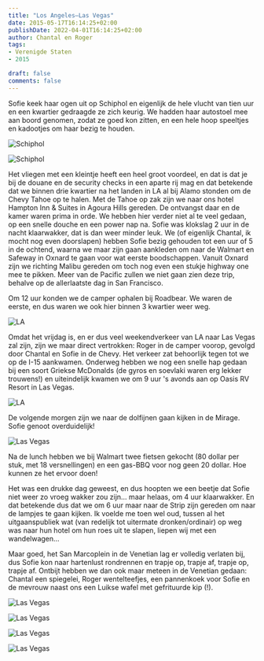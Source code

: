 ```yaml
---
title: "Los Angeles–Las Vegas"
date: 2015-05-17T16:14:25+02:00
publishDate: 2022-04-01T16:14:25+02:00
author: Chantal en Roger
tags:
- Verenigde Staten
- 2015

draft: false
comments: false
---
```


Sofie keek haar ogen uit op Schiphol en eigenlijk de hele vlucht van tien uur en een kwartier gedraagde ze zich keurig. We hadden haar autostoel mee aan boord genomen, zodat ze goed kon zitten, en een hele hoop speeltjes en kadootjes om haar bezig te houden.

![Schiphol](./images/WP_20150514_07_56_54_Pro3.jpg)

![Schiphol](./images/WP_20150514_11_47_17_Pro3.jpg)

Het vliegen met een kleintje heeft een heel groot voordeel, en dat is dat je bij de douane en de security checks in een aparte rij mag en dat betekende dat we binnen drie kwartier na het landen in LA al bij Alamo stonden om de Chevy Tahoe op te halen. Met de Tahoe op zak zijn we naar ons hotel Hampton Inn & Suites in Agoura Hills gereden. De ontvangst daar en de kamer waren prima in orde. We hebben hier verder niet al te veel gedaan, op een snelle douche en een power nap na. Sofie was klokslag 2 uur in de nacht klaarwakker, dat is dan weer minder leuk. We (of eigenlijk  Chantal, ik mocht nog even doorslapen) hebben Sofie bezig gehouden tot een uur of 5 in de ochtend, waarna we maar zijn gaan aankleden om naar de Walmart en Safeway in Oxnard te gaan voor wat eerste boodschappen. Vanuit Oxnard zijn we richting Malibu gereden om toch nog even een stukje highway one mee te pikken. Meer van de Pacific zullen we niet gaan zien deze trip, behalve op de allerlaatste dag in San Francisco.

Om 12 uur konden we de camper ophalen bij Roadbear. We waren de eerste, en dus waren we ook hier binnen 3 kwartier weer weg.

![LA](./images/WP_20150515_12_07_36_Pro3.jpg)

Omdat het vrijdag is, en er dus veel weekendverkeer van LA naar Las Vegas zal zijn, zijn we maar direct vertrokken: Roger in de camper voorop, gevolgd door Chantal en Sofie in de Chevy. Het verkeer zat behoorlijk tegen tot we op de I-15 aankwamen. Onderweg hebben we nog een snelle hap gedaan bij een soort Griekse McDonalds (de gyros en soevlaki waren erg lekker trouwens!) en uiteindelijk kwamen we om 9 uur 's avonds aan op Oasis RV Resort in Las Vegas.

![LA](./images/WP_20150515_19_23_52_Pro3.jpg)

De volgende morgen zijn we naar de dolfijnen gaan kijken in de Mirage. Sofie genoot overduidelijk!

![Las Vegas](./images/WP_20150516_11_28_47_Pro3.jpg)

Na de lunch hebben we bij Walmart twee fietsen gekocht (80 dollar per stuk, met 18 versnellingen) en een gas-BBQ voor nog geen 20 dollar. Hoe kunnen ze het ervoor doen!

Het was een drukke dag geweest, en dus hoopten we een beetje dat Sofie niet weer zo vroeg wakker zou zijn… maar helaas, om 4 uur klaarwakker. En dat betekende dus dat we om 6 uur maar naar de Strip zijn gereden om naar de lampjes te gaan kijken. Ik voelde me toen wel oud, tussen al het uitgaanspubliek wat (van redelijk tot uitermate dronken/ordinair) op weg was naar hun hotel om hun roes uit te slapen, liepen wij met een wandelwagen…

Maar goed, het San Marcoplein in de Venetian lag er volledig verlaten bij, dus Sofie kon naar hartenlust rondrennen en trapje op, trapje af, trapje op, trapje af. Ontbijt hebben we dan ook maar meteen in de Venetian gedaan: Chantal een spiegelei, Roger wentelteefjes, een pannenkoek voor Sofie en de mevrouw naast ons een Luikse wafel met gefrituurde kip (!).

![Las Vegas](./images/85876973832701123263.jpg)

![Las Vegas](./images/P10007214.jpg)

![Las Vegas](./images/P10007064.jpg)

![Las Vegas](./images/P10007094.jpg)
